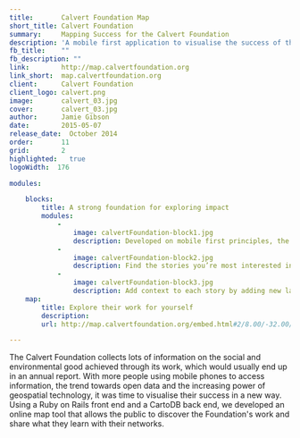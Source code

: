 ```yaml
---
title:       Calvert Foundation Map
short_title: Calvert Foundation
summary: 	 Mapping Success for the Calvert Foundation
description: 'A mobile first application to visualise the success of the Calvert Foundation'
fb_title:    ""
fb_description: ""
link:        http://map.calvertfoundation.org
link_short:  map.calvertfoundation.org
client:      Calvert Foundation
client_logo: calvert.png
image:       calvert_03.jpg
cover:       calvert_03.jpg
author:      Jamie Gibson
date:        2015-05-07
release_date:  October 2014
order:       11
grid:        2
highlighted:   true
logoWidth:  176

modules:

    blocks:
        title: A strong foundation for exploring impact
        modules:
            -
                image: calvertFoundation-block1.jpg
                description: Developed on mobile first principles, the website responds to the size of the screen to ensure clear display for all. 
            -
                image: calvertFoundation-block2.jpg
                description: Find the stories you’re most interested in using the filters, or explore the map to see the variety of work they do.
            -
                image: calvertFoundation-block3.jpg
                description: Add context to each story by adding new layers, like % GDP from agriculture or median household income. 
    map:
        title: Explore their work for yourself
        description: 
        url: http://map.calvertfoundation.org/embed.html#2/8.00/-32.00/nokia-day/stories

---
```

The Calvert Foundation collects lots of information on the social and environmental good achieved through its work, which would usually end up in an annual report. With more people using mobile phones to access information, the trend towards open data and the increasing power of geospatial technology, it was time to visualise their success in a new way. Using a Ruby on Rails front end and a CartoDB back end, we developed an online map tool that allows the public to discover the Foundation's work and share what they learn with their networks. 
